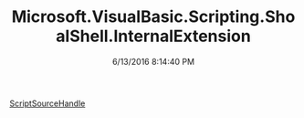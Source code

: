﻿---
title: Microsoft.VisualBasic.Scripting.ShoalShell.InternalExtension
date: 6/13/2016 8:14:40 PM
---

[ScriptSourceHandle](T-Microsoft.VisualBasic.Scripting.ShoalShell.InternalExtension.ScriptSourceHandle.html)
